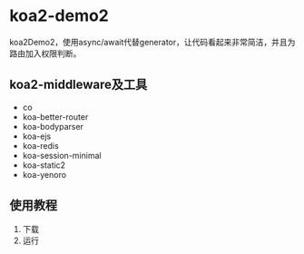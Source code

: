 # koa2-demo2
koa2Demo2，使用async/await代替generator，让代码看起来非常简洁，并且为路由加入权限判断。


## koa2-middleware及工具

* co
* koa-better-router
* koa-bodyparser
* koa-ejs
* koa-redis
* koa-session-minimal
* koa-static2
* koa-yenoro

## 使用教程

1. 下载
2. 运行
